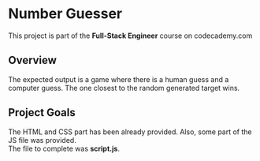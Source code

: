 # Number Guesser  
  
This project is part of the **Full-Stack Engineer** course on codecademy.com  
  
## Overview   
The expected output is a game where there is a human guess and a computer guess. The one closest to the random generated target wins.
  
## Project Goals 
The HTML and CSS part has been already provided. Also, some part of the JS file was provided.  
The file to complete was **script.js**.
